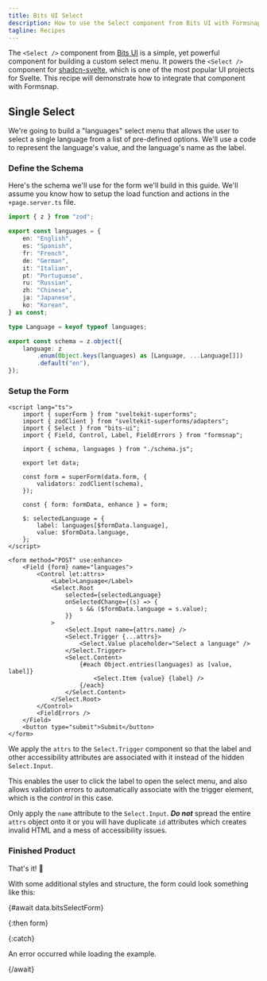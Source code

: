 ```yaml
---
title: Bits UI Select
description: How to use the Select component from Bits UI with Formsnap.
tagline: Recipes
---
```


<script>
	import { Steps, Callout, LoadingCard } from "$lib/components"
	import BitsSelectForm from "$lib/components/examples/bits-ui-select.svelte"
	export let data;
</script>

The `<Select />` component from [Bits UI](https://bits-ui.com/docs/components/select) is a simple, yet powerful component for building a custom select menu. It powers the `<Select />` component for [shadcn-svelte](https://shadcn-svelte.com/docs/components/select), which is one of the most popular UI projects for Svelte. This recipe will demonstrate how to integrate that component with Formsnap.

## Single Select

We're going to build a "languages" select menu that allows the user to select a single language from a list of pre-defined options. We'll use a code to represent the language's value, and the language's name as the label.

<Steps>

### Define the Schema

Here's the schema we'll use for the form we'll build in this guide. We'll assume you know how to setup the load function and actions in the `+page.server.ts` file.

```ts title="schema.ts"
import { z } from "zod";

export const languages = {
	en: "English",
	es: "Spanish",
	fr: "French",
	de: "German",
	it: "Italian",
	pt: "Portuguese",
	ru: "Russian",
	zh: "Chinese",
	ja: "Japanese",
	ko: "Korean",
} as const;

type Language = keyof typeof languages;

export const schema = z.object({
	language: z
		.enum(Object.keys(languages) as [Language, ...Language[]])
		.default("en"),
});
```

### Setup the Form

```svelte title="+page.svelte"
<script lang="ts">
	import { superForm } from "sveltekit-superforms";
	import { zodClient } from "sveltekit-superforms/adapters";
	import { Select } from "bits-ui";
	import { Field, Control, Label, FieldErrors } from "formsnap";

	import { schema, languages } from "./schema.js";

	export let data;

	const form = superForm(data.form, {
		validators: zodClient(schema),
	});

	const { form: formData, enhance } = form;

	$: selectedLanguage = {
		label: languages[$formData.language],
		value: $formData.language,
	};
</script>

<form method="POST" use:enhance>
	<Field {form} name="languages">
		<Control let:attrs>
			<Label>Language</Label>
			<Select.Root
				selected={selectedLanguage}
				onSelectedChange={(s) => {
					s && ($formData.language = s.value);
				}}
			>
				<Select.Input name={attrs.name} />
				<Select.Trigger {...attrs}>
					<Select.Value placeholder="Select a language" />
				</Select.Trigger>
				<Select.Content>
					{#each Object.entries(languages) as [value, label]}
						<Select.Item {value} {label} />
					{/each}
				</Select.Content>
			</Select.Root>
		</Control>
		<FieldErrors />
	</Field>
	<button type="submit">Submit</button>
</form>
```

We apply the `attrs` to the `Select.Trigger` component so that the label and other accessibility attributes are associated with it instead of the hidden `Select.Input`.

This enables the user to click the label to open the select menu, and also allows validation errors to automatically associate with the trigger element, which is the _control_ in this case.

<Callout type="warning">

Only apply the `name` attribute to the `Select.Input`. **_Do not_** spread the entire `attrs` object onto it or you will have duplicate `id` attributes which creates invalid HTML and a mess of accessibility issues.

</Callout>

### Finished Product

That's it! 🎉

With some additional styles and structure, the form could look something like this:

{#await data.bitsSelectForm}

<LoadingCard class="h-[201.98px]" />

{:then form}

<BitsSelectForm data={form} />

{:catch}

An error occurred while loading the example.

{/await}

</Steps>
